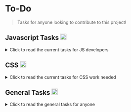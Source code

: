 # To-Do

> Tasks for anyone looking to contribute to this project!

## Javascript Tasks <img height="20px" src="https://skillicons.dev/icons?i=js">
<details>
   <summary> Click to read the current tasks for JS developers </summary>
   
   <br>

- [ ] Add option for adding photo on the inside (left side)
     - [ ] Allow via link
     - [ ] Allow via Upload Camera
- [ ] Add option for using your own cover image   
     - [ ] Allow via link
     - [ ] Allow via Upload Camera
<br><br> 
   
</details>   
   
   
   
 
## CSS <img height="20px" src="https://skillicons.dev/icons?i=css">
<details>
   <summary> Click to read the current tasks for CSS work needed </summary>
   
<br>

- [ ] Fix Responsiveness Issues (For Card)



<br><br> 
   
</details>     






## General Tasks <img height="20px" src="https://skillicons.dev/icons?i=github">
<details>
   <summary> Click to read the general tasks for anyone </summary>
  
  <br>
   
- [ ] Add more image URLs / values to image picker.

<br><br>    
   
</details>   
   






 

